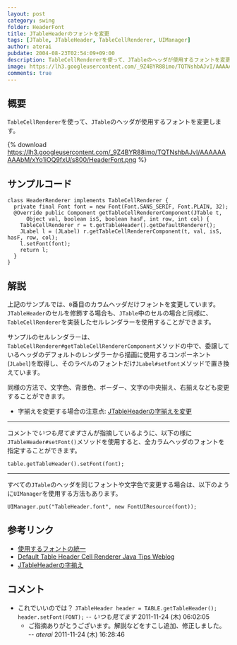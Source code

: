 ```yaml
---
layout: post
category: swing
folder: HeaderFont
title: JTableHeaderのフォントを変更
tags: [JTable, JTableHeader, TableCellRenderer, UIManager]
author: aterai
pubdate: 2004-08-23T02:54:09+09:00
description: TableCellRendererを使って、JTableのヘッダが使用するフォントを変更します。
image: https://lh3.googleusercontent.com/_9Z4BYR88imo/TQTNshbAJvI/AAAAAAAAAbM/xYo1iOQ9fxU/s800/HeaderFont.png
comments: true
---
```

## 概要
`TableCellRenderer`を使って、`JTable`のヘッダが使用するフォントを変更します。

{% download https://lh3.googleusercontent.com/_9Z4BYR88imo/TQTNshbAJvI/AAAAAAAAAbM/xYo1iOQ9fxU/s800/HeaderFont.png %}

## サンプルコード
<pre class="prettyprint"><code>class HeaderRenderer implements TableCellRenderer {
  private final Font font = new Font(Font.SANS_SERIF, Font.PLAIN, 32);
  @Override public Component getTableCellRendererComponent(JTable t,
      Object val, boolean isS, boolean hasF, int row, int col) {
    TableCellRenderer r = t.getTableHeader().getDefaultRenderer();
    JLabel l = (JLabel) r.getTableCellRendererComponent(t, val, isS, hasF, row, col);
    l.setFont(font);
    return l;
  }
}
</code></pre>

## 解説
上記のサンプルでは、`0`番目のカラムヘッダだけフォントを変更しています。`JTableHeader`のセルを修飾する場合も、`JTable`中のセルの場合と同様に、`TableCellRenderer`を実装したセルレンダラーを使用することができます。

サンプルのセルレンダラーは、`TableCellRenderer#getTableCellRendererComponent`メソッドの中で、委譲しているヘッダのデフォルトのレンダラーから描画に使用するコンポーネント(`JLabel`)を取得し、そのラベルのフォントだけ`JLabel#setFont`メソッドで置き換えています。

同様の方法で、文字色、背景色、ボーダー、文字の中央揃え、右揃えなども変更することができます。

- 字揃えを変更する場合の注意点: [JTableHeaderの字揃えを変更](http://ateraimemo.com/Swing/HorizontalAlignmentHeaderRenderer.html)

<!-- dummy comment line for breaking list -->

- - - -
コメントで*いつも見てます*さんが指摘しているように、以下の様に`JTableHeader#setFont()`メソッドを使用すると、全カラムヘッダのフォントを指定することができます。

<pre class="prettyprint"><code>table.getTableHeader().setFont(font);
</code></pre>

- - - -
すべての`JTable`のヘッダを同じフォントや文字色で変更する場合は、以下のように`UIManager`を使用する方法もあります。

<pre class="prettyprint"><code>UIManager.put("TableHeader.font", new FontUIResource(font));
</code></pre>

## 参考リンク
- [使用するフォントの統一](http://ateraimemo.com/Swing/FontChange.html)
- [Default Table Header Cell Renderer Java Tips Weblog](http://tips4java.wordpress.com/2009/02/27/default-table-header-cell-renderer/)
- [JTableHeaderの字揃え](http://ateraimemo.com/Swing/HorizontalAlignmentHeaderRenderer.html)

<!-- dummy comment line for breaking list -->

## コメント
- これでいいのでは？ `JTableHeader header = TABLE.getTableHeader(); header.setFont(FONT);` -- *いつも見てます* 2011-11-24 (木) 06:02:05
    - ご指摘ありがとうございます。解説などをすこし追加、修正しました。 -- *aterai* 2011-11-24 (木) 16:28:46

<!-- dummy comment line for breaking list -->

